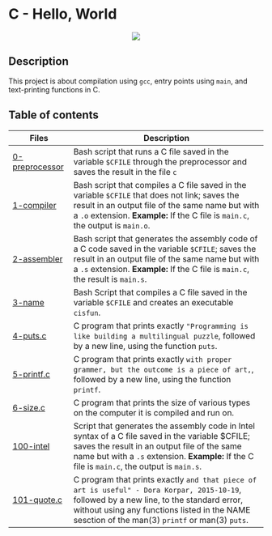 # C - Hello, World

<p align="center">
  <img src= "https://s3.eu-west-3.amazonaws.com/hbtn.intranet.project.files/holbertonschool-low_level_programming/212/cisfun.jpg">
  
## Description

This project is about compilation using `gcc`, entry points using `main`, and text-printing functions in C.

## Table of contents
Files | Description
----- | -----------
[0-preprocessor](./0-preprocessor) | Bash script that runs a C file saved in the variable `$CFILE` through the preprocessor and saves the result in the file `c`
[1-compiler](./1-compiler) | Bash script that compiles a C file saved in the variable `$CFILE` that does not link; saves the result in an output file of the same name but with a `.o` extension. **Example:** If the C file is `main.c`, the output is `main.o`.
[2-assembler](./2-assembler) | Bash script that generates the assembly code of a C code saved in the variable `$CFILE`; saves the result in an output file of the same name but with a `.s` extension. **Example:** If the C file is `main.c`, the result is `main.s`.
[3-name](./3-name) | Bash Script that compiles a C file saved in the variable `$CFILE` and creates an executable `cisfun`.
[4-puts.c](./4-puts.c) | C program that prints exactly `"Programming is like building a multilingual puzzle`, followed by a new line, using the function `puts`.
[5-printf.c](./5-printf.c) | C program that prints exactly `with proper grammer, but the outcome is a piece of art,`, followed by a new line, using the function `printf`.
[6-size.c](./6-size.c) | C program that prints the size of various types on the computer it is compiled and run on.
[100-intel](./100-intel) | Script that generates the assembly code in Intel syntax of a C file saved in the variable $CFILE; saves the result in an output file of the same name but with a `.s` extension. **Example:** If the C file is `main.c`, the output is `main.s`.
[101-quote.c](./101-quote.c) | C program that prints exactly `and that piece of art is useful" - Dora Korpar, 2015-10-19`, followed by a new line, to the standard error, without using any functions listed in the NAME sesction of the man(3) `printf` or man(3) `puts`.
